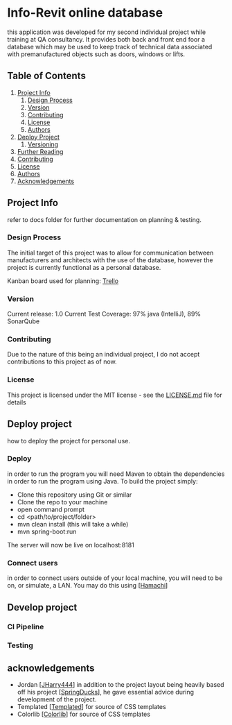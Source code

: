 # Info-Revit online database

this application was developed for my second individual project while training at QA consultancy.
It provides both back and front end foor a database which may be used to keep track of technical data associated with premanufactured objects such as doors, windows or lifts.

## Table of Contents
1. [Project Info](#project-info)
    1. [Design Process](#design-process)
    1. [Version](#version)
    1. [Contributing](#contributing)
    1. [License](#license)
    1. [Authors](#authors)
1. [Deploy Project](#release-process)
    1. [Versioning](#versioning)
1. [Further Reading](#further-reading)
1. [Contributing](#contributing)
1. [License](#license)
1. [Authors](#authors)
1. [Acknowledgements](#acknowledgements)

## Project Info

refer to docs folder for further documentation on planning & testing.

### Design Process

The initial target of this project was to allow for communication between manufacturers and architects with the use of the database, however the project is currently functional as a personal database.

Kanban board used for planning: [Trello](https://trello.com/b/bp9c8Uks/construction-part-database)

### Version
Current release: 1.0
Current Test Coverage: 97% java (IntelliJ), 89% SonarQube
### Contributing
Due to the nature of this being an individual project, I do not accept contributions to this project as of now.
### License
This project is licensed under the MIT license - see the [LICENSE.md](LICENSE.md) file for details 

## Deploy project
how to deploy the project for personal use.

### Deploy

in order to run the program you will need Maven to obtain the dependencies in order to run the program using Java. To build the project simply:
* Clone this repository using Git or similar
* Clone the repo to your machine
* open command prompt
* cd <path/to/project/folder>
* mvn clean install (this will take a while)
* mvn spring-boot:run

The server will now be live on localhost:8181

### Connect users

in order to connect users outside of your local machine, you will need to be on, or simulate, a LAN. You may do this using [[Hamachi](https://www.vpn.net/)]

## Develop project
### CI Pipeline
### Testing

## acknowledgements
* Jordan [[JHarry444](https://github.com/JHarry444)] in addition to the project layout being heavily based off his project [[SpringDucks](https://github.com/JHarry444/SpringDucks)], he gave essential advice during development of the project.
* Templated [[Templated](https://templated.co/)] for source of CSS templates
* Colorlib [[Colorlib](https://colorlib.com/wp/template/responsive-table-v1/)] for source of CSS templates
